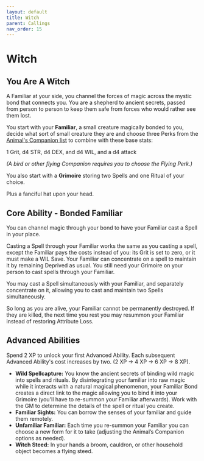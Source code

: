 ```yaml
---
layout: default
title: Witch
parent: Callings
nav_order: 15
---
```


# Witch

## You Are A Witch

A Familiar at your side, you channel the forces of magic across the mystic bond that connects you. You are a shepherd to ancient secrets, passed from person to person to keep them safe from forces who would rather see them lost.

You start with your **Familiar**, a small creature magically bonded to you, decide what sort of small creature they are and choose three Perks from the [Animal's Companion list](#animals-companion-1) to combine with these base stats:

1 Grit, d4 STR, d4 DEX, and d4 WIL, and a d4 attack

*(A bird or other flying Companion requires you to choose the Flying Perk.)*

You also start with a **Grimoire** storing two Spells and one Ritual of your choice.

Plus a fanciful hat upon your head.

## Core Ability - Bonded Familiar

You can channel magic through your bond to have your Familiar cast a Spell in your place. 

Casting a Spell through your Familiar works the same as you casting a spell, except the Familiar pays the costs instead of you: its Grit is set to zero, or it must make a WIL Save. Your Familiar can concentrate on a spell to maintain it by remaining Deprived as usual. You still need your Grimoire on your person to cast spells through your Familiar.

You may cast a Spell simultaneously with your Familiar, and separately concentrate on it, allowing you to cast and maintain two Spells simultaneously.

So long as you are alive, your Familiar cannot be permanently destroyed. If they are killed, the next time you rest you may resummon your Familiar instead of restoring Attribute Loss.

## Advanced Abilities

Spend 2 XP to unlock your first Advanced Ability. Each subsequent Advanced Ability's cost increases by two. (2 XP → 4 XP → 6 XP → 8 XP).

* **Wild Spellcapture:** You know the ancient secrets of binding wild magic into spells and rituals. By disintegrating your familiar into raw magic while it interacts with a natural magical phenomenon, your Familiar Bond creates a direct link to the magic allowing you to bind it into your Grimoire (you'll have to re-summon your Familiar afterwards). Work with the GM to determine the details of the spell or ritual you create.
* **Familiar Sights:** You can borrow the senses of your familiar and guide them remotely.
* **Unfamiliar Familiar:** Each time you re-summon your Familiar you can choose a new form for it to take (adjusting the Animal’s Companion options as needed).
* **Witch Steed:** In your hands a broom, cauldron, or other household object becomes a flying steed.